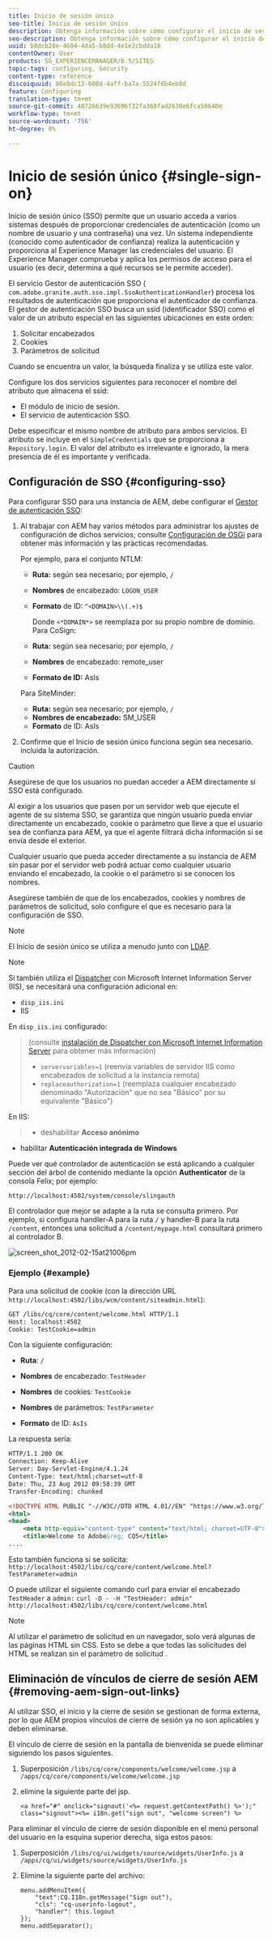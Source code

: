 ```yaml
---
title: Inicio de sesión único
seo-title: Inicio de sesión único
description: Obtenga información sobre cómo configurar el inicio de sesión único (SSO) para una instancia de AEM.
seo-description: Obtenga información sobre cómo configurar el inicio de sesión único (SSO) para una instancia de AEM.
uuid: b8dcb28e-4604-4da5-b8dd-4e1e2cbdda18
contentOwner: User
products: SG_EXPERIENCEMANAGER/6.5/SITES
topic-tags: configuring, Security
content-type: reference
discoiquuid: 86e8dc12-608d-4aff-ba7a-5524f6b4eb0d
feature: Configuring
translation-type: tm+mt
source-git-commit: 48726639e93696f32fa368fad2630e6fca50640e
workflow-type: tm+mt
source-wordcount: '756'
ht-degree: 0%

---
```



# Inicio de sesión único {#single-sign-on}

Inicio de sesión único (SSO) permite que un usuario acceda a varios sistemas después de proporcionar credenciales de autenticación (como un nombre de usuario y una contraseña) una vez. Un sistema independiente (conocido como autenticador de confianza) realiza la autenticación y proporciona al Experience Manager las credenciales del usuario. El Experience Manager comprueba y aplica los permisos de acceso para el usuario (es decir, determina a qué recursos se le permite acceder).

El servicio Gestor de autenticación SSO ( `com.adobe.granite.auth.sso.impl.SsoAuthenticationHandler`) procesa los resultados de autenticación que proporciona el autenticador de confianza. El gestor de autenticación SSO busca un ssid (identificador SSO) como el valor de un atributo especial en las siguientes ubicaciones en este orden:

1. Solicitar encabezados
1. Cookies
1. Parámetros de solicitud

Cuando se encuentra un valor, la búsqueda finaliza y se utiliza este valor.

Configure los dos servicios siguientes para reconocer el nombre del atributo que almacena el ssid:

* El módulo de inicio de sesión.
* El servicio de autenticación SSO.

Debe especificar el mismo nombre de atributo para ambos servicios. El atributo se incluye en el `SimpleCredentials` que se proporciona a `Repository.login`. El valor del atributo es irrelevante e ignorado, la mera presencia de él es importante y verificada.

## Configuración de SSO {#configuring-sso}

Para configurar SSO para una instancia de AEM, debe configurar el [Gestor de autenticación SSO](/help/sites-deploying/osgi-configuration-settings.md#adobegranitessoauthenticationhandler):

1. Al trabajar con AEM hay varios métodos para administrar los ajustes de configuración de dichos servicios; consulte [Configuración de OSGi](/help/sites-deploying/configuring-osgi.md) para obtener más información y las prácticas recomendadas.

   Por ejemplo, para el conjunto NTLM:

   * **Ruta:** según sea necesario; por ejemplo,  `/`
   * **Nombres** de encabezado:  `LOGON_USER`
   * **Formato** de ID:  `^<DOMAIN>\\(.+)$`

      Donde `<*DOMAIN*>` se reemplaza por su propio nombre de dominio.
   Para CoSign:

   * **Ruta:** según sea necesario; por ejemplo,  `/`
   * **Nombres** de encabezado: remote_user
   * **Formato de ID:** AsIs

   Para SiteMinder:

   * **Ruta:** según sea necesario; por ejemplo,  `/`
   * **Nombres de encabezado:** SM_USER
   * **Formato** de ID: AsIs



1. Confirme que el Inicio de sesión único funciona según sea necesario. incluida la autorización.

>[!CAUTION]
>
>Asegúrese de que los usuarios no puedan acceder a AEM directamente si SSO está configurado.
>
>Al exigir a los usuarios que pasen por un servidor web que ejecute el agente de su sistema SSO, se garantiza que ningún usuario pueda enviar directamente un encabezado, cookie o parámetro que lleve a que el usuario sea de confianza para AEM, ya que el agente filtrará dicha información si se envía desde el exterior.
>
>Cualquier usuario que pueda acceder directamente a su instancia de AEM sin pasar por el servidor web podrá actuar como cualquier usuario enviando el encabezado, la cookie o el parámetro si se conocen los nombres.
>
>Asegúrese también de que de los encabezados, cookies y nombres de parámetros de solicitud, solo configure el que es necesario para la configuración de SSO.


>[!NOTE]
>
>El Inicio de sesión único se utiliza a menudo junto con [LDAP](/help/sites-administering/ldap-config.md).

>[!NOTE]
>
>Si también utiliza el [Dispatcher](https://helpx.adobe.com/experience-manager/dispatcher/using/dispatcher.html) con Microsoft Internet Information Server (IIS), se necesitará una configuración adicional en:
>
>* `disp_iis.ini`
>* IIS

>
>
En `disp_iis.ini` configurado:
>(consulte [instalación de Dispatcher con Microsoft Internet Information Server](https://helpx.adobe.com/experience-manager/dispatcher/using/dispatcher-install.html#microsoft-internet-information-server) para obtener más información)
>
>* `servervariables=1` (reenvía variables de servidor IIS como encabezados de solicitud a la instancia remota)
>* `replaceauthorization=1` (reemplaza cualquier encabezado denominado &quot;Autorización&quot; que no sea &quot;Básico&quot; por su equivalente &quot;Básico&quot;)

>
>
En IIS:
>
>* deshabilitar **Acceso anónimo**
   >
   >
* habilitar **Autenticación integrada de Windows**

>



Puede ver qué controlador de autenticación se está aplicando a cualquier sección del árbol de contenido mediante la opción **Authenticator** de la consola Felix; por ejemplo:

`http://localhost:4502/system/console/slingauth`

El controlador que mejor se adapte a la ruta se consulta primero. Por ejemplo, si configura handler-A para la ruta `/` y handler-B para la ruta `/content`, entonces una solicitud a `/content/mypage.html` consultará primero al controlador B.

![screen_shot_2012-02-15at21006pm](assets/screen_shot_2012-02-15at21006pm.png)

### Ejemplo {#example}

Para una solicitud de cookie (con la dirección URL `http://localhost:4502/libs/wcm/content/siteadmin.html`):

```xml
GET /libs/cq/core/content/welcome.html HTTP/1.1
Host: localhost:4502
Cookie: TestCookie=admin
```

Con la siguiente configuración:

* **Ruta**: `/`

* **Nombres** de encabezado:  `TestHeader`

* **Nombres** de cookies:  `TestCookie`

* **Nombres** de parámetros:  `TestParameter`

* **Formato** de ID:  `AsIs`

La respuesta sería:

```xml
HTTP/1.1 200 OK
Connection: Keep-Alive
Server: Day-Servlet-Engine/4.1.24
Content-Type: text/html;charset=utf-8
Date: Thu, 23 Aug 2012 09:58:39 GMT
Transfer-Encoding: chunked

<!DOCTYPE HTML PUBLIC "-//W3C//DTD HTML 4.01//EN" "https://www.w3.org/TR/html4/strict.dtd">
<html>
<head>
    <meta http-equiv="content-type" content="text/html; charset=UTF-8">
    <title>Welcome to Adobe&reg; CQ5</title>
....
```

Esto también funciona si se solicita:
`http://localhost:4502/libs/cq/core/content/welcome.html?TestParameter=admin`

O puede utilizar el siguiente comando curl para enviar el encabezado `TestHeader` a `admin:`
`curl -D - -H "TestHeader: admin" http://localhost:4502/libs/cq/core/content/welcome.html`

>[!NOTE]
>
>Al utilizar el parámetro de solicitud en un navegador, solo verá algunas de las páginas HTML sin CSS. Esto se debe a que todas las solicitudes del HTML se realizan sin el parámetro de solicitud .

## Eliminación de vínculos de cierre de sesión AEM {#removing-aem-sign-out-links}

Al utilizar SSO, el inicio y la cierre de sesión se gestionan de forma externa, por lo que AEM propios vínculos de cierre de sesión ya no son aplicables y deben eliminarse.

El vínculo de cierre de sesión en la pantalla de bienvenida se puede eliminar siguiendo los pasos siguientes.

1. Superposición `/libs/cq/core/components/welcome/welcome.jsp` a `/apps/cq/core/components/welcome/welcome.jsp`
1. elimine la siguiente parte del jsp.

   `<a href="#" onclick="signout('<%= request.getContextPath() %>');" class="signout"><%= i18n.get("sign out", "welcome screen") %>`

Para eliminar el vínculo de cierre de sesión disponible en el menú personal del usuario en la esquina superior derecha, siga estos pasos:

1. Superposición `/libs/cq/ui/widgets/source/widgets/UserInfo.js` a `/apps/cq/ui/widgets/source/widgets/UserInfo.js`

1. Elimine la siguiente parte del archivo:

   ```
   menu.addMenuItem({
       "text":CQ.I18n.getMessage("Sign out"),
       "cls": "cq-userinfo-logout",
       "handler": this.logout
   });
   menu.addSeparator();
   ```

